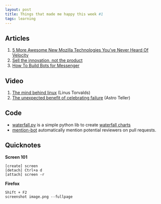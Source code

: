 ```yaml
---
layout: post
title: Things that made me happy this week #1
tags: learning
---
```


## Articles ##
1. [5 More Awesome New Mozilla Technologies You’ve Never Heard Of Velocity](https://davidwalsh.name/mozilla-projects)
2. [Sell the innovation, not the product](https://medium.com/@stewart/we-dont-sell-saddles-here-4c59524d650d#.vk24k69fh)
3. [How To Build Bots for Messenger](https://developers.facebook.com/blog/post/2016/04/12/bots-for-messenger/)

## Video ##

1. [The mind behind linux](https://www.ted.com/talks/linus_torvalds_the_mind_behind_linux) (Linus Torvalds)
2. [The unexpected benefit of celebrating failure](https://www.ted.com/talks/astro_teller_the_unexpected_benefit_of_celebrating_failure) (Astro Teller) 

## Code ##

- [waterfall.py](http://tooblippe.github.io/waterfall/) is a simple python lib to create [waterfall charts](https://en.wikipedia.org/wiki/Waterfall_chart) 
- [mention-bot](https://github.com/facebook/mention-bot) automatically mention potential reviewers on pull requests.

## Quicknotes ##

**Screen 101**

    [create] screen
    [detach] Ctrl+a d
    [attach] screen -r

**Firefox**

    Shift + F2
    screenshot image.png --fullpage  


